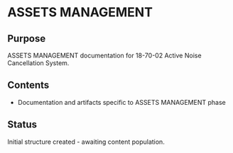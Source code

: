 # ASSETS MANAGEMENT

## Purpose
ASSETS MANAGEMENT documentation for 18-70-02 Active Noise Cancellation System.

## Contents
- Documentation and artifacts specific to ASSETS MANAGEMENT phase

## Status
Initial structure created - awaiting content population.
